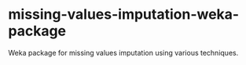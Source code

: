 missing-values-imputation-weka-package
======================================

Weka package for missing values imputation using various techniques.
